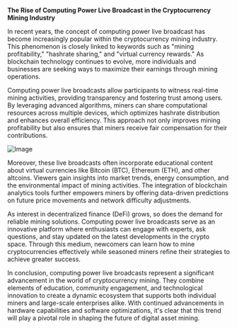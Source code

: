 **The Rise of Computing Power Live Broadcast in the Cryptocurrency Mining Industry**

In recent years, the concept of computing power live broadcast has become increasingly popular within the cryptocurrency mining industry. This phenomenon is closely linked to keywords such as "mining profitability," "hashrate sharing," and "virtual currency rewards." As blockchain technology continues to evolve, more individuals and businesses are seeking ways to maximize their earnings through mining operations. 

Computing power live broadcasts allow participants to witness real-time mining activities, providing transparency and fostering trust among users. By leveraging advanced algorithms, miners can share computational resources across multiple devices, which optimizes hashrate distribution and enhances overall efficiency. This approach not only improves mining profitability but also ensures that miners receive fair compensation for their contributions.

![Image](https://github.com/user-attachments/assets/31692037-0104-4703-abd1-696b6a7dd41b)

Moreover, these live broadcasts often incorporate educational content about virtual currencies like Bitcoin (BTC), Ethereum (ETH), and other altcoins. Viewers gain insights into market trends, energy consumption, and the environmental impact of mining activities. The integration of blockchain analytics tools further empowers miners by offering data-driven predictions on future price movements and network difficulty adjustments.

As interest in decentralized finance (DeFi) grows, so does the demand for reliable mining solutions. Computing power live broadcasts serve as an innovative platform where enthusiasts can engage with experts, ask questions, and stay updated on the latest developments in the crypto space. Through this medium, newcomers can learn how to mine cryptocurrencies effectively while seasoned miners refine their strategies to achieve greater success.

In conclusion, computing power live broadcasts represent a significant advancement in the world of cryptocurrency mining. They combine elements of education, community engagement, and technological innovation to create a dynamic ecosystem that supports both individual miners and large-scale enterprises alike. With continued advancements in hardware capabilities and software optimizations, it's clear that this trend will play a pivotal role in shaping the future of digital asset mining.